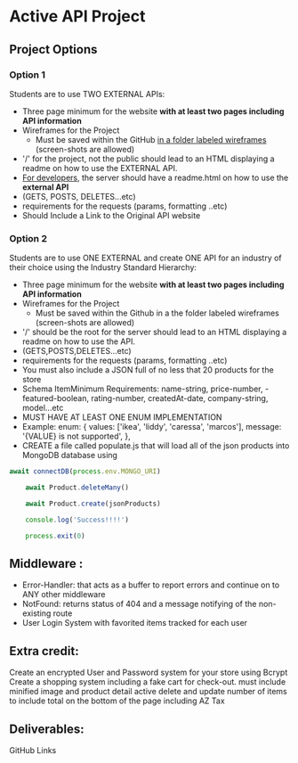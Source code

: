 # Active API Project

## Project Options
### Option 1
Students are to use TWO EXTERNAL APIs:

- Three page minimum for the website **with at least two pages including API information**
- Wireframes for the Project
  -  Must be saved within the GitHub <u>in a folder labeled wireframes</u> (screen-shots are allowed)
-  '/' for the project, not the public should lead to an HTML displaying a readme on how to use the EXTERNAL API.
-  <u>For developers</u>, the server should have a readme.html on how to use the **external API**
- (GETS, POSTS, DELETES...etc)
- requirements for the requests (params, formatting ..etc)
- Should Include a Link to the Original API website

### Option 2
Students are to use ONE EXTERNAL and create ONE API for an industry of their choice using the Industry Standard Hierarchy:

- Three page minimum for the website **with at least two pages including API information**
- Wireframes for the Project
  -  Must be saved within the Github in a the folder labeled wireframes (screen-shots are allowed)
- '/' should be the root for the server should lead to an HTML  displaying a readme on how to use the API.
- (GETS,POSTS,DELETES...etc)
- requirements for the requests (params, formatting ..etc)
- You must also include a JSON full of no less that 20 products for the store
- Schema ItemMinimum Requirements: name-string, price-number, - featured-boolean, rating-number, createdAt-date, company-string, model...etc
- MUST HAVE AT LEAST ONE ENUM IMPLEMENTATION
- Example: enum: {      values: ['ikea', 'liddy', 'caressa', 'marcos'],      message: '{VALUE} is not supported',    },
- CREATE a file called populate.js that will load all of the json products into MongoDB database using
 
```javascript
await connectDB(process.env.MONGO_URI)

    await Product.deleteMany()

    await Product.create(jsonProducts)

    console.log('Success!!!!')

    process.exit(0)
```
 

## Middleware :
- Error-Handler: that acts as a buffer to report errors and continue on to ANY other middleware
- NotFound: returns status of 404 and a message notifying of the non-existing route
- User Login System with favorited items tracked for each user

 

## Extra credit:

Create an encrypted User and Password system for your store using Bcrypt
Create a shopping system including a fake cart for check-out. 
must include minified image and product detail
active delete and update number of items to include total on the bottom of the page including AZ Tax
 

## Deliverables:

GitHub Links